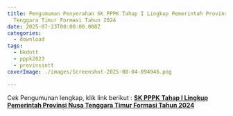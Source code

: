 ```yaml
---
title: Pengumuman Penyerahan SK PPPK Tahap I Lingkup Pemerintah Provinsi Nusa
  Tenggara Timur Formasi Tahun 2024
date: 2025-07-23T00:00:00.000Z
categories:
  - download
tags:
  - bkdntt
  - pppk2023
  - provinsintt
coverImage: ./images/Screenshot-2025-08-04-094946.png

---
```


Cek Pengumunan lengkap, klik link berikut : [**SK PPPK Tahap I Lingkup Pemerintah Provinsi Nusa Tenggara Timur Formasi Tahun 2024**](https://drive.google.com/file/d/19XDMVU_rrWfTtL0Z_Xv0pKI0W_RC4pjO/view)
